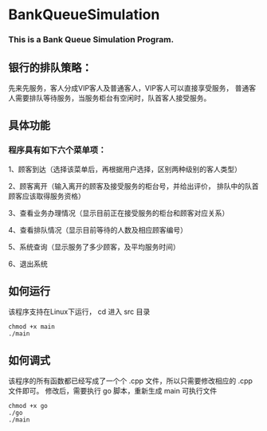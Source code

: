 BankQueueSimulation
===================

### This is a Bank Queue Simulation Program.

## 银行的排队策略：
先来先服务，客人分成VIP客人及普通客人，VIP客人可以直接享受服务，
普通客人需要排队等待服务，当服务柜台有空闲时，队首客人接受服务。

## 具体功能

### 程序具有如下六个菜单项：

1、顾客到达（选择该菜单后，再根据用户选择，区别两种级别的客人类型）

2、顾客离开（输入离开的顾客及接受服务的柜台号，并给出评价，
排队中的队首顾客应该取得服务资格）

3、查看业务办理情况（显示目前正在接受服务的柜台和顾客对应关系）

4、查看排队情况（显示目前等待的人数及相应顾客编号）

5、系统查询（显示服务了多少顾客，及平均服务时间）

6、退出系统

## 如何运行

该程序支持在Linux下运行， cd 进入 src 目录

    chmod +x main
    ./main
  
## 如何调式

该程序的所有函数都已经写成了一个个 .cpp 文件，所以只需要修改相应的 .cpp 文件即可。
修改后，需要执行 go 脚本，重新生成 main 可执行文件

    chmod +x go
    ./go
    ./main
